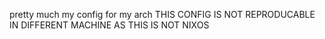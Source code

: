 pretty much my config for my arch
THIS CONFIG IS NOT REPRODUCABLE IN DIFFERENT MACHINE AS THIS IS NOT NIXOS
